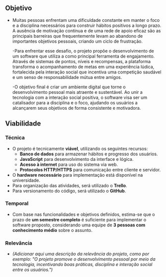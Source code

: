 ## Objetivo

- Muitas pessoas enfrentam uma dificuldade constante em manter o foco e a disciplina necessários para construir hábitos positivos a longo prazo. A ausência de motivação contínua e de uma rede de apoio eficaz são as principais barreiras que frequentemente levam ao abandono de importantes objetivos pessoais, criando um ciclo de frustração.

  -Para enfrentar esse desafio, o projeto propõe o desenvolvimento de um software que utiliza a  como principal ferramenta de engajamento. Através de sistemas de pontos, níveis e recompensas, a plataforma transforma o acompanhamento de metas em uma experiência lúdica, fortalecida pela interação social que incentiva uma competição saudável e um senso de responsabilidade mútua entre amigos.

  -O objetivo final é criar um ambiente digital que torne o desenvolvimento pessoal mais atraente e sustentável. Ao unir a tecnologia com a interação social positiva, o software visa ser um catalisador para a disciplina e o foco, ajudando os usuários a alcançarem seus objetivos de forma consistente e motivadora.

## Viabilidade

### Técnica

- O projeto é tecnicamente **viável**, utilizando os seguintes recursos:
  - **Banco de dados** para armazenar hábitos e progresso dos usuários.
  - **JavaScript** para desenvolvimento da interface e lógica.
  - **Acesso à internet** para uso do sistema via web.
  - **Protocolos HTTP/HTTPS** para comunicação entre cliente e servidor.
- O **hardware necessário** para implementação está disponível na universidade.
- Para organização das atividades, será utilizado o **Trello**.
- Para versionamento do código, será utilizado o **GitHub**.

### Temporal

- Com base nas funcionalidades e objetivos definidos, estima-se que o prazo de **um semestre completo** é suficiente para implementar o software proposto, considerando uma equipe de **3 pessoas com conhecimento médio** sobre o assunto.

### Relevância

- *(Adicionar aqui uma descrição da relevância do projeto, como por exemplo: "O projeto promove o desenvolvimento pessoal por meio da tecnologia, incentivando boas práticas, disciplina e interação social entre os usuários.")*


